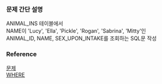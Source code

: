 ### 문제 간단 설명
ANIMAL_INS 테이블에서<br>
NAME이 'Lucy', 'Ella', 'Pickle', 'Rogan', 'Sabrina', 'Mitty'인<br>
ANIMAL_ID, NAME, SEX_UPON_INTAKE를 조회하는 SQL문 작성<br>

### Reference
[문제](https://school.programmers.co.kr/learn/courses/30/lessons/59046)<br>
[WHERE](https://github.com/gitubanana/SQL_study/blob/main/select/%EA%B0%95%EC%9B%90%EB%8F%84%EC%97%90_%EC%9C%84%EC%B9%98%ED%95%9C_%EC%83%9D%EC%82%B0%EA%B3%B5%EC%9E%A5_%EB%AA%A9%EB%A1%9D_%EC%B6%9C%EB%A0%A5%ED%95%98%EA%B8%B0/README.md#where)<br>
